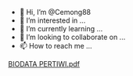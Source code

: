 - 👋 Hi, I’m @Cemong88
- 👀 I’m interested in ...
- 🌱 I’m currently learning ...
- 💞️ I’m looking to collaborate on ...
- 📫 How to reach me ...

<!---
Cemong88/Cemong88 is a ✨ special ✨ repository because its `README.md` (this file) appears on your GitHub profile.
You can click the Preview link to take a look at your changes.
--->
[BIODATA PERTIWI.pdf](https://github.com/Cemong88/Cemong88/files/9194568/BIODATA.PERTIWI.pdf)
